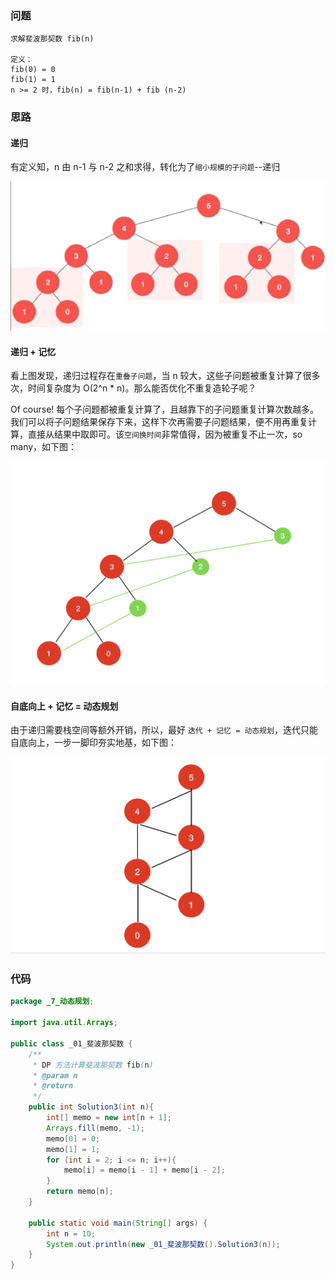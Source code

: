 ### 问题
```
求解斐波那契数 fib(n) 

定义：
fib(0) = 0
fib(1) = 1 
n >= 2 时，fib(n) = fib(n-1) + fib (n-2)
```

### 思路
#### 递归
有定义知，n 由 n-1 与 n-2 之和求得，转化为了`缩小规模的子问题`--递归

![1](https://github.com/zhangbotong/LeetCode/blob/master/assets/fib-1.png)

#### 递归 + 记忆
看上图发现，递归过程存在`重叠子问题`，当 n 较大，这些子问题被重复计算了很多次，时间复杂度为 O(2^n * n)。那么能否优化不重复造轮子呢？

Of course! 每个子问题都被重复计算了，且越靠下的子问题重复计算次数越多。我们可以将子问题结果保存下来，这样下次再需要子问题结果，便不用再重复计算，直接从结果中取即可。该`空间换时间`非常值得，因为被重复不止一次，so many，如下图：

![2](https://github.com/zhangbotong/LeetCode/blob/master/assets/fib-2.png)

#### 自底向上 + 记忆 = 动态规划
由于递归需要栈空间等额外开销，所以，最好 `迭代 + 记忆 = 动态规划`，迭代只能自底向上，一步一脚印夯实地基，如下图：

![3](https://github.com/zhangbotong/LeetCode/blob/master/assets/fib-3.png)

### 代码
```java
package _7_动态规划;

import java.util.Arrays;

public class _01_斐波那契数 {
    /**
     * DP 方法计算斐波那契数 fib(n)
     * @param n
     * @return
     */
    public int Solution3(int n){
        int[] memo = new int[n + 1];
        Arrays.fill(memo, -1);
        memo[0] = 0;
        memo[1] = 1;
        for (int i = 2; i <= n; i++){
            memo[i] = memo[i - 1] + memo[i - 2];
        }
        return memo[n];
    }

    public static void main(String[] args) {
        int n = 10;
        System.out.println(new _01_斐波那契数().Solution3(n));
    }
}
```





